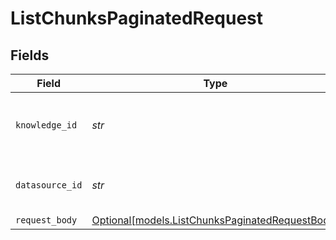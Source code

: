 # ListChunksPaginatedRequest


## Fields

| Field                                                                                          | Type                                                                                           | Required                                                                                       | Description                                                                                    |
| ---------------------------------------------------------------------------------------------- | ---------------------------------------------------------------------------------------------- | ---------------------------------------------------------------------------------------------- | ---------------------------------------------------------------------------------------------- |
| `knowledge_id`                                                                                 | *str*                                                                                          | :heavy_check_mark:                                                                             | The unique identifier of the knowledge base                                                    |
| `datasource_id`                                                                                | *str*                                                                                          | :heavy_check_mark:                                                                             | The unique identifier of the datasource.                                                       |
| `request_body`                                                                                 | [Optional[models.ListChunksPaginatedRequestBody]](../models/listchunkspaginatedrequestbody.md) | :heavy_minus_sign:                                                                             | N/A                                                                                            |